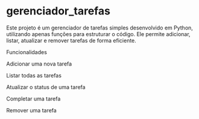 # gerenciador_tarefas

Este projeto é um gerenciador de tarefas simples desenvolvido em Python, utilizando apenas funções para estruturar o código. Ele permite adicionar, listar, atualizar e remover tarefas de forma eficiente.

Funcionalidades

Adicionar uma nova tarefa

Listar todas as tarefas

Atualizar o status de uma tarefa

Completar uma tarefa

Remover uma tarefa
